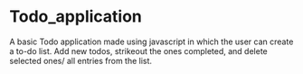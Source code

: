 # Todo_application
A basic Todo application made using javascript in which the user can create a to-do list. Add new todos, strikeout the ones completed, and delete selected ones/ all entries from the list. 
